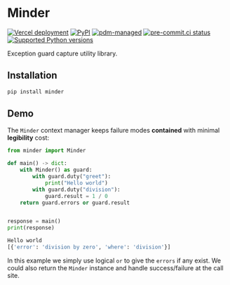 # Minder

[![Vercel deployment](https://img.shields.io/github/deployments/lmmx/minder/Production?label=vercel&logo=vercel&logoColor=white)](https://vercel.com/deployments/Production)
[![PyPI](https://img.shields.io/pypi/v/minder?logo=python&logoColor=%23cccccc)](https://pypi.org/project/minder)
[![pdm-managed](https://img.shields.io/badge/pdm-managed-blueviolet)](https://pdm.fming.dev)
[![pre-commit.ci status](https://results.pre-commit.ci/badge/github/lmmx/minder/master.svg)](https://results.pre-commit.ci/latest/github/lmmx/minder/master)
[![Supported Python versions](https://img.shields.io/pypi/pyversions/minder.svg)](https://pypi.org/project/minder)

<!-- [![build status](https://github.com/lmmx/minder/actions/workflows/master.yml/badge.svg)](https://github.com/lmmx/minder/actions/workflows/master.yml) -->

Exception guard capture utility library.

## Installation

```sh
pip install minder
```

## Demo

The `Minder` context manager keeps failure modes **contained** with minimal **legibility** cost:

```py
from minder import Minder

def main() -> dict:
    with Minder() as guard:
        with guard.duty("greet"):
            print("Hello world")
        with guard.duty("division"):
            guard.result = 1 / 0
    return guard.errors or guard.result


response = main()
print(response)
```

```py
Hello world
[{'error': 'division by zero', 'where': 'division'}]
```

In this example we simply use logical `or` to give the `errors` if any exist.
We could also return the `Minder` instance and handle success/failure at the call site.
